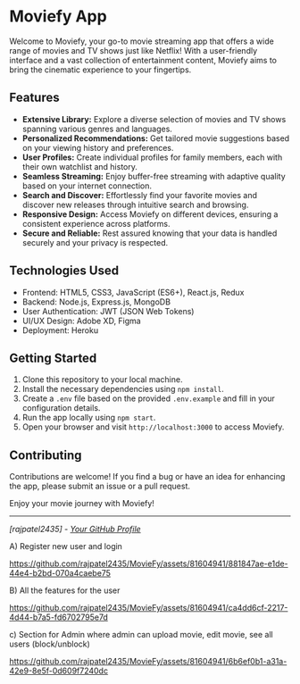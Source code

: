 # Moviefy App

Welcome to Moviefy, your go-to movie streaming app that offers a wide range of movies and TV shows just like Netflix! With a user-friendly interface and a vast collection of entertainment content, Moviefy aims to bring the cinematic experience to your fingertips.

## Features

- **Extensive Library:** Explore a diverse selection of movies and TV shows spanning various genres and languages.
- **Personalized Recommendations:** Get tailored movie suggestions based on your viewing history and preferences.
- **User Profiles:** Create individual profiles for family members, each with their own watchlist and history.
- **Seamless Streaming:** Enjoy buffer-free streaming with adaptive quality based on your internet connection.
- **Search and Discover:** Effortlessly find your favorite movies and discover new releases through intuitive search and browsing.
- **Responsive Design:** Access Moviefy on different devices, ensuring a consistent experience across platforms.
- **Secure and Reliable:** Rest assured knowing that your data is handled securely and your privacy is respected.

## Technologies Used

- Frontend: HTML5, CSS3, JavaScript (ES6+), React.js, Redux
- Backend: Node.js, Express.js, MongoDB
- User Authentication: JWT (JSON Web Tokens)
- UI/UX Design: Adobe XD, Figma
- Deployment: Heroku

## Getting Started

1. Clone this repository to your local machine.
2. Install the necessary dependencies using `npm install`.
3. Create a `.env` file based on the provided `.env.example` and fill in your configuration details.
4. Run the app locally using `npm start`.
5. Open your browser and visit `http://localhost:3000` to access Moviefy.

## Contributing

Contributions are welcome! If you find a bug or have an idea for enhancing the app, please submit an issue or a pull request.

Enjoy your movie journey with Moviefy!

---

*[rajpatel2435] - [Your GitHub Profile](https://github.com/rajpatel2435/MovieFy)*

A) Register new user and login

https://github.com/rajpatel2435/MovieFy/assets/81604941/881847ae-e1de-44e4-b2bd-070a4caebe75


B) All the features for the user

https://github.com/rajpatel2435/MovieFy/assets/81604941/ca4dd6cf-2217-4d44-b7a5-fd6702795e7d


c) Section for Admin where admin can upload movie, edit movie, see all users (block/unblock)

https://github.com/rajpatel2435/MovieFy/assets/81604941/6b6ef0b1-a31a-42e9-8e5f-0d609f7240dc


